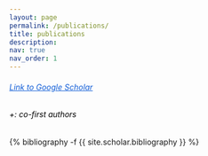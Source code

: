 ```yaml
---
layout: page
permalink: /publications/
title: publications
description: 
nav: true
nav_order: 1
---
```

<!-- _pages/publications.md -->
<style>
    .co-first-authors {
        color: rgb(0, 0, 0); /* Default color for light mode (black) */
    }

    @media (prefers-color-scheme: dark) {
        .co-first-authors {
            color: rgb(255, 255, 255); /* Color for dark mode (white) */
        }
    }
</style>
<h6><a href="https://scholar.google.com/citations?user=IlCpbvkAAAAJ&hl=ko" style="color: rgb(16,93, 215);">Link to Google Scholar</a></h6>
<h6 class="co-first-authors">+: co-first authors</h6>
<div class="publications">

{% bibliography -f {{ site.scholar.bibliography }} %}

</div>
